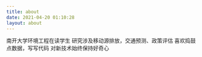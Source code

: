 ```yaml
---
title: about
date: 2021-04-20 01:10:28
layout: about
---
```


南开大学环境工程在读学生
研究涉及移动源排放，交通预测、政策评估
喜欢捣鼓点数据，写写代码
对新技术始终保持好奇心